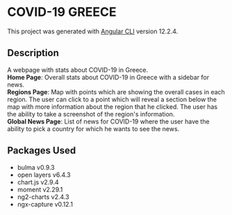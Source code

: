 # COVID-19 GREECE

This project was generated with [Angular CLI](https://github.com/angular/angular-cli) version 12.2.4.

## Description

A webpage with stats about COVID-19 in Greece.<br>
**Home Page**: Overall stats about COVID-19 in Greece with a sidebar for news.<br>
**Regions Page**: Map with points which are showing the overall cases in each region. The user can click to a point which will reveal a section below the map with more information about the region that he clicked. The user has the ability to take a screenshot of the region's information.<br>
**Global News Page**: List of news for COVID-19 where the user have the ability to pick a country for which he wants to see the news.

## Packages Used

- bulma v0.9.3
- open layers v6.4.3
- chart.js v2.9.4
- moment v2.29.1
- ng2-charts v2.4.3
- ngx-capture v0.12.1

